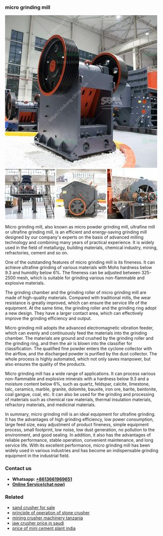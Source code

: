 <h3>micro grinding mill</h3><img src='1706766933.jpg' alt=''><p>Micro grinding mill, also known as micro powder grinding mill, ultrafine mill or ultrafine grinding mill, is an efficient and energy-saving grinding mill designed by our company's experts on the basis of advanced milling technology and combining many years of practical experience. It is widely used in the field of metallurgy, building materials, chemical industry, mining, refractories, cement and so on.</p><p>One of the outstanding features of micro grinding mill is its fineness. It can achieve ultrafine grinding of various materials with Mohs hardness below 9.3 and humidity below 6%. The fineness can be adjusted between 325-2500 mesh, which is suitable for grinding various non-flammable and explosive materials.</p><p>The grinding chamber and the grinding roller of micro grinding mill are made of high-quality materials. Compared with traditional mills, the wear resistance is greatly improved, which can ensure the service life of the equipment. At the same time, the grinding roller and the grinding ring adopt a new design. They have a larger contact area, which can effectively improve the grinding efficiency and output.</p><p>Micro grinding mill adopts the advanced electromagnetic vibration feeder, which can evenly and continuously feed the materials into the grinding chamber. The materials are ground and crushed by the grinding roller and the grinding ring, and then the air is blown into the classifier for classification. The qualified fine powder enters the cyclone collector with the airflow, and the discharged powder is purified by the dust collector. The whole process is highly automated, which not only saves manpower, but also ensures the quality of the products.</p><p>Micro grinding mill has a wide range of applications. It can process various non-flammable and explosive minerals with a hardness below 9.3 and a moisture content below 6%, such as quartz, feldspar, calcite, limestone, talc, ceramics, marble, granite, dolomite, bauxite, iron ore, barite, bentonite, coal gangue, coal, etc. It can also be used for the grinding and processing of materials such as chemical raw materials, thermal insulation materials, refractory materials, and medicinal materials.</p><p>In summary, micro grinding mill is an ideal equipment for ultrafine grinding. It has the advantages of high grinding efficiency, low power consumption, large feed size, easy adjustment of product fineness, simple equipment process, small footprint, low noise, low dust generation, no pollution to the environment, and good sealing. In addition, it also has the advantages of reliable performance, stable operation, convenient maintenance, and long service life. With its excellent performance, micro grinding mill has been widely used in various industries and has become an indispensable grinding equipment in the industrial field.</p><h3>Contact us</h3><ul><li><strong>Whatsapp:&nbsp;<a href="https://wa.me/8613661969651">+8613661969651</a></strong></li><li><a href="https://swt.shibang-china.com/?git&amp;zhl&amp;micro grinding mill"><strong>Online Service(chat now)</strong></a></li></ul><h3>Related</h3><ul><li><a href='sand crusher for sale.md'>sand crusher for sale</a></li><li><a href='principle of operation of stone crusher.md'>principle of operation of stone crusher</a></li><li><a href='mining crusher machinery tanzania.md'>mining crusher machinery tanzania</a></li><li><a href='jaw crusher price in saudi.md'>jaw crusher price in saudi</a></li><li><a href='price of mini cement plant india.md'>price of mini cement plant india</a></li></ul>